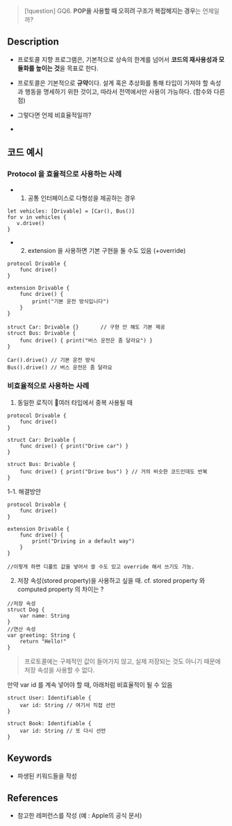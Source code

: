 >[!question]
>GQ6. **POP을 사용할 때 오히려 구조가 복잡해지는 경우**는 언제일까?

## Description
- 프로토콜 지향 프로그램은, 기본적으로 상속의 한계를 넘어서 **코드의 재사용성과 모듈화를 높이는 것**을 목표로 한다. 
- 프로토콜은 기본적으로 **규약**이다. 설계 혹은 추상화를 통해 타입이 가져야 할 속성과 행동을 명세하기 위한 것이고, 따라서 전역에서만 사용이 가능하다. (함수와 다른 점)

- 그렇다면 언제 비효율적일까? 
- 


## 코드 예시
### Protocol 을 효율적으로 사용하는 사례 
- 1. 공통 인터페이스로 다형성을 제공하는 경우
 ```
 let vehicles: [Drivable] = [Car(), Bus()]
for v in vehicles {
    v.drive()
}
```
- 2. extension 을 사용하면 기본 구현을 둘 수도 있음 (+override)
```
protocol Drivable {
    func drive()
}

extension Drivable {
    func drive() {
        print("기본 운전 방식입니다")
    }
}

struct Car: Drivable {}       // 구현 안 해도 기본 제공
struct Bus: Drivable {
    func drive() { print("버스 운전은 좀 달라요") }
}

Car().drive() // 기본 운전 방식
Bus().drive() // 버스 운전은 좀 달라요

```
### 비효율적으로 사용하는 사례
1. 동일한 로직이 여러 타입에서 중복 사용될 때 
~~~
protocol Drivable {
    func drive()
}

struct Car: Drivable {
    func drive() { print("Drive car") }
}

struct Bus: Drivable {
    func drive() { print("Drive bus") } // 거의 비슷한 코드인데도 반복
}

~~~
1-1. 해결방안
~~~
protocol Drivable {
    func drive()
}

extension Drivable {
    func drive() {
        print("Driving in a default way")
    }
}

//이렇게 하면 디폴트 값을 넣어서 쓸 수도 있고 override 해서 쓰기도 가능. 
~~~
2. 저장 속성(stored property)을 사용하고 싶을 때. 
		cf. stored property 와 computed property 의 차이는 ? 
```
//저장 속성
struct Dog {
    var name: String
}
//연산 속성
var greeting: String {
    return "Hello!"
}
```
> 프로토콜에는 구체적인 값이 들어가지 않고, 실제 저장되는 것도 아니기 때문에 저장 속성을 사용할 수 없다. 

만약 var id 를 계속 넣어야 할 때, 아래처럼 비효율적이 될 수 있음 
~~~
struct User: Identifiable {
    var id: String // 여기서 직접 선언
}

struct Book: Identifiable {
    var id: String // 또 다시 선언
}

~~~
## Keywords
+ 파생된 키워드들을 작성

## References
- 참고한 레퍼런스를 작성 (예 : Apple의 공식 문서)